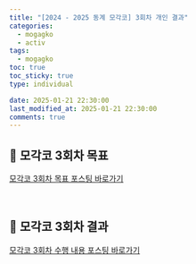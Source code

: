 ```yaml
---
title: "[2024 - 2025 동계 모각코] 3회차 개인 결과"
categories:
  - mogagko
  - activ
tags:
  - mogagko
toc: true
toc_sticky: true
type: individual

date: 2025-01-21 22:30:00
last_modified_at: 2025-01-21 22:30:00
comments: true
---
```

## 📍 모각코 3회차 목표
[모각코 3회차 목표 포스팅 바로가기]()

<br>

## 📍 모각코 3회차 결과
[모각코 3회차 수행 내용 포스팅 바로가기]()

<br>